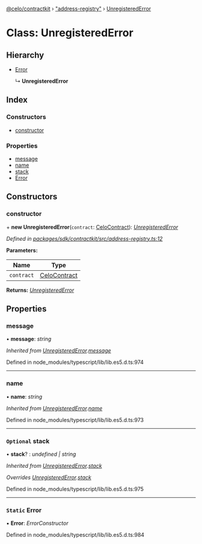[@celo/contractkit](../README.md) › ["address-registry"](../modules/_address_registry_.md) › [UnregisteredError](_address_registry_.unregisterederror.md)

# Class: UnregisteredError

## Hierarchy

* [Error](_address_registry_.unregisterederror.md#static-error)

  ↳ **UnregisteredError**

## Index

### Constructors

* [constructor](_address_registry_.unregisterederror.md#constructor)

### Properties

* [message](_address_registry_.unregisterederror.md#message)
* [name](_address_registry_.unregisterederror.md#name)
* [stack](_address_registry_.unregisterederror.md#optional-stack)
* [Error](_address_registry_.unregisterederror.md#static-error)

## Constructors

###  constructor

\+ **new UnregisteredError**(`contract`: [CeloContract](../enums/_base_.celocontract.md)): *[UnregisteredError](_address_registry_.unregisterederror.md)*

*Defined in [packages/sdk/contractkit/src/address-registry.ts:12](https://github.com/celo-org/celo-monorepo/blob/master/packages/sdk/contractkit/src/address-registry.ts#L12)*

**Parameters:**

Name | Type |
------ | ------ |
`contract` | [CeloContract](../enums/_base_.celocontract.md) |

**Returns:** *[UnregisteredError](_address_registry_.unregisterederror.md)*

## Properties

###  message

• **message**: *string*

*Inherited from [UnregisteredError](_address_registry_.unregisterederror.md).[message](_address_registry_.unregisterederror.md#message)*

Defined in node_modules/typescript/lib/lib.es5.d.ts:974

___

###  name

• **name**: *string*

*Inherited from [UnregisteredError](_address_registry_.unregisterederror.md).[name](_address_registry_.unregisterederror.md#name)*

Defined in node_modules/typescript/lib/lib.es5.d.ts:973

___

### `Optional` stack

• **stack**? : *undefined | string*

*Inherited from [UnregisteredError](_address_registry_.unregisterederror.md).[stack](_address_registry_.unregisterederror.md#optional-stack)*

*Overrides [UnregisteredError](_address_registry_.unregisterederror.md).[stack](_address_registry_.unregisterederror.md#optional-stack)*

Defined in node_modules/typescript/lib/lib.es5.d.ts:975

___

### `Static` Error

▪ **Error**: *ErrorConstructor*

Defined in node_modules/typescript/lib/lib.es5.d.ts:984
